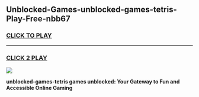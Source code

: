 
## Unblocked-Games-unblocked-games-tetris-Play-Free-nbb67
<h3>
<a href="https://premium76.site?title=unblocked-games-tetris&ref=20A">CLICK TO PLAY</a></h3>
<hr>

<h3>
<a href="https://premium76.site?title=unblocked-games-tetris&ref=20A">CLICK 2 PLAY</a>
  
</h3>

<a href="https://premium76.site?title=unblocked-games-tetris&ref=20A"><img src="https://clearcache.store/games.png"></a>


**unblocked-games-tetris games unblocked: Your Gateway to Fun and Accessible Online Gaming**
